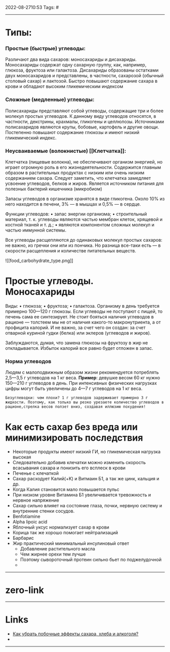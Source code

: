 2022-08-2710:53
Tags: #

---
# Типы:
### Простые (быстрые) углеводы:
Различают два вида сахаров: моносахариды и дисахариды. Моносахариды содержат одну сахарную группу, как, например, глюкоза, фруктоза или галактоза. Дисахариды образованы остатками двух моносахаридов и представлены, в частности, сахарозой (обычный столовый сахар) и лактозой. Быстро повышают содержание сахара в крови и обладают высоким гликемическим индексом

### Сложные (медленные) углеводы:⠀
Полисахариды представляют собой углеводы, содержащие три и более молекул простых углеводов. К данному виду углеводов относятся, в частности, декстрины, крахмалы, гликогены и целлюлозы. Источниками полисахаридов являются крупы, бобовые, картофель и другие овощи. Постепенно повышают содержание глюкозы и имеют низкий гликемический индекс.

### Неусваиваемые (волокнистые) [[Клетчатка]]:
Клетчатка (пищевые волокна), не обеспечивают организм энергией, но играет огромную роль в его жизнедеятельности. Содержится главным образом в растительных продуктах с низким или очень низким содержанием сахара. Следует заметить, что клетчатка замедляет усвоение углеводов, белков и жиров. Является источником питания для полезных бактерий кишечника (микробиом)



Запасы углеводов в организме хранятся в виде гликогена. Около 10% из него находится в печени, 3% — в мышцах и 0,5% — в сердце.

Функции углеводов:
• запас энергии организма;
• строительный материал, т. к. углеводы являются частью
мембран клеток, хрящевой и костной тканей и т. д.;
• являются компонентом сложных молекул и частью иммунной
системы.

Все углеводы расщепляются до одинаковых молекул простых сахаров: не важно, из гречки они или из пончика. Но разница всe-таки есть — в скорости расщепления и количестве питательных веществ.

![[food_carbohydrate_type.png]]

# Простые углеводы. Моносахариды
Виды:
• глюкоза;
• фруктоза;
• галактоза.
Организму в день требуется примерно 100—120 г глюкозы. Если углеводы не поступают с пищей, то печень сама ее синтезирует. Не стоит бояться наличия углеводов в рационе — толстеем мы не от наличия какого-то макронутриента, а от профицита калорий. И не важно, за счет чего он создан: за счет отварной куриной гудки (белка) или эклеров (углеводов и жиров).

Заблуждаются, думая, что замена глюкозы на фруктозу в жир не откладывается. Избыток калорий всe равно будет отложен в запас.

### **Норма углеводов**
Людям с малоподвижным образом жизни рекомендуется потреблять 2,5—3,5 г углеводов на 1 кг веса.
**Пример**: девушке весом 60 кг нужно 150—210 г углеводов в день.
При интенсивных физических нагрузках цифры могут быть увеличены до 4—7 г углеводов на 1 кг веса.

`Безуглеводки: чем плохи? 1 г углеводов задерживает примерно 3 г жидкости. Поэтому, как только вы резко урезаете количество углеводов в рационе,стрелка весов ползeт вниз, создавая иллюзию похудения!`

# Как есть сахар без вреда или минимизировать последствия
- Некоторые продукты имеют низкий ГИ, но гликемическая нагрузка высокая
- Следовательно добавив клечатки можно изменить скорость всасывания сахара и понизить его всплеск в крови
- Печенье с клечаткой
- Сахар расходует Калий(+K) и Витмаин Б1, а так же цинк, кальция и др.
- Когда Калия становится мало повышается пульс
- При низком уровне Витамина Б1 увеличивается тревожность и нервное напряжение
- Сахар сильно влияет на состояние глаза, почки, нервную систему и внутренние стенки сосудов.
- Benfotiamine
- Alpha lipoic acid
- Яблочный уксус нормализует сахар в крови
- Корица так же хорошо помогает нейтрализаций
- Барбарис
- Жир практический минимальный инсулиновый ответ
	- Добавление растительного масла
	- Чем жирнее орехи тем лучше
	- Поэтому сывороточный протеин сильно бьет по поджелудочной
	- 

---
# zero-link


---
# Links
- [Как убрать побочные эффекты сахара, хлеба и алкоголя?](https://www.youtube.com/watch?v=HZeo9H-cifA)
- 


---